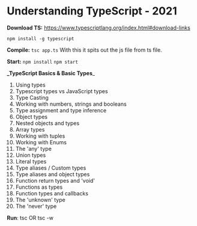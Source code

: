 # Understanding TypeScript - 2021
**Download TS:** https://www.typescriptlang.org/index.html#download-links

`npm install -g typescript`

**Compile:**
`tsc app.ts`
With this it spits out the js file from ts file.

**Start:**
`npm install`
`npm start`

**_TypeScript Basics & Basic Types**_
1. Using types
2. Typescript types vs JavaScript types
3. Type Casting
4. Working with numbers, strings and booleans
5. Type assignment and type inference
6. Object types
7. Nested objects and types
8. Array types
9. Working with tuples
10. Working with Enums
11. The 'any' type
12. Union types
13. Literal types
14. Type aliases / Custom types
15. Type aliases and object types
16. Function return types and 'void'
17. Functions as types
18. Function types and callbacks
19. The 'unknown' type
20. The 'never' type


**Run**: tsc OR tsc -w